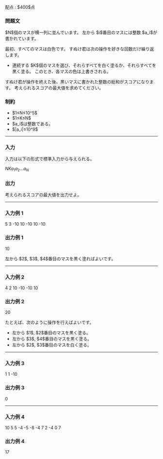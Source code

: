 
<div>

<span>

<span>

<p>
配点 : $400$点
</p>

<div>

<section>

### **問題文**

<p>
$N$個のマスが横一列に並んでいます。
左から $i$番目のマスには整数 $a_i$が書かれています。
</p>

<p>
最初、すべてのマスは白色です。
すぬけ君は次の操作を好きな回数だけ繰り返します。
</p>

<ul>

<li>
連続する $K$個のマスを選び、それらすべてを白く塗るか、それらすべてを黒く塗る。 このとき、各マスの色は上書きされる。
</li>

</ul>

<p>
すぬけ君が操作を終えた後、黒いマスに書かれた整数の総和がスコアになります。
考えられるスコアの最大値を求めてください。
</p>

</section>

</div>

<div>

<section>

### **制約**

<ul>

<li>
$1≤N≤10^5$
</li>

<li>
$1≤K≤N$
</li>

<li>
$a_i$は整数である。
</li>

<li>
$|a_i|≤10^9$
</li>

</ul>

</section>

</div>

---

<div>

<div>

<section>

### **入力**

<p>
入力は以下の形式で標準入力から与えられる。
</p>

<div>

$N$$K$$a_1$$a_2$$...$$a_N$
</div>

</section>

</div>

<div>

<section>

### **出力**

<p>
考えられるスコアの最大値を出力せよ。
</p>

</section>

</div>

</div>

---

<div>

<section>

### **入力例 1**

<div>

5 3
-10 10 -10 10 -10

</div>

</section>

</div>

<div>

<section>

### **出力例 1**

<div>

10

</div>

<p>
左から $2$, $3$, $4$番目のマスを黒く塗ればよいです。
</p>

</section>

</div>

---

<div>

<section>

### **入力例 2**

<div>

4 2
10 -10 -10 10

</div>

</section>

</div>

<div>

<section>

### **出力例 2**

<div>

20

</div>

<p>
たとえば、次のように操作を行えばよいです。
</p>

<ul>

<li>
左から $1$, $2$番目のマスを黒く塗る。
</li>

<li>
左から $3$, $4$番目のマスを黒く塗る。
</li>

<li>
左から $2$, $3$番目のマスを白く塗る。
</li>

</ul>

</section>

</div>

---

<div>

<section>

### **入力例 3**

<div>

1 1
-10

</div>

</section>

</div>

<div>

<section>

### **出力例 3**

<div>

0

</div>

</section>

</div>

---

<div>

<section>

### **入力例 4**

<div>

10 5
5 -4 -5 -8 -4 7 2 -4 0 7

</div>

</section>

</div>

<div>

<section>

### **出力例 4**

<div>

17

</div>

</section>

</div>

</span>

</span>

</div>
